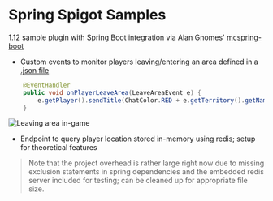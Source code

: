 # Spring Spigot Samples
1.12 sample plugin with Spring Boot integration via Alan Gnomes' [mcspring-boot](https://github.com/Alan-Gomes/mcspring-boot)

* Custom events to monitor players leaving/entering an area defined in a  [.json file](spigot-track/src/main/resources/territories.json)

```java
    @EventHandler
    public void onPlayerLeaveArea(LeaveAreaEvent e) {
        e.getPlayer().sendTitle(ChatColor.RED + e.getTerritory().getName(), "Goodbye!", 10, 20, 10);
    }
 ```
 
 ![Leaving area in-game](https://i.imgur.com/e9yUwso.png)

* Endpoint to query player location stored in-memory using redis; setup for theoretical features

> Note that the project overhead is rather large right now due to missing exclusion statements in spring dependencies and the embedded redis server included for testing; can be cleaned up for appropriate file size.
